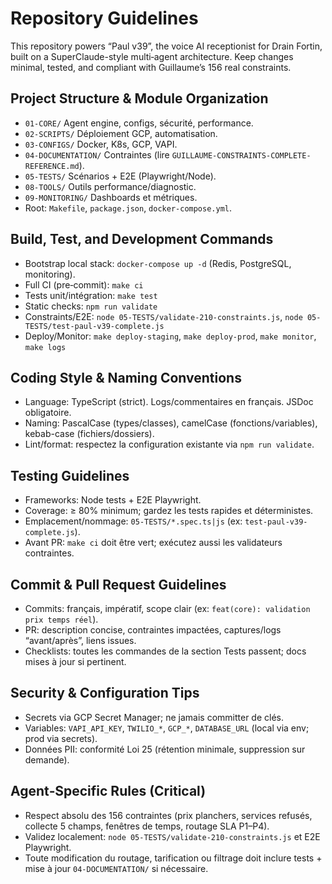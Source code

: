 # Repository Guidelines

This repository powers “Paul v39”, the voice AI receptionist for Drain Fortin, built on a SuperClaude-style multi‑agent architecture. Keep changes minimal, tested, and compliant with Guillaume’s 156 real constraints.

## Project Structure & Module Organization
- `01-CORE/` Agent engine, configs, sécurité, performance.
- `02-SCRIPTS/` Déploiement GCP, automatisation.
- `03-CONFIGS/` Docker, K8s, GCP, VAPI.
- `04-DOCUMENTATION/` Contraintes (lire `GUILLAUME-CONSTRAINTS-COMPLETE-REFERENCE.md`).
- `05-TESTS/` Scénarios + E2E (Playwright/Node).
- `08-TOOLS/` Outils performance/diagnostic.
- `09-MONITORING/` Dashboards et métriques.
- Root: `Makefile`, `package.json`, `docker-compose.yml`.

## Build, Test, and Development Commands
- Bootstrap local stack: `docker-compose up -d` (Redis, PostgreSQL, monitoring).
- Full CI (pre‑commit): `make ci`
- Tests unit/intégration: `make test`
- Static checks: `npm run validate`
- Constraints/E2E: `node 05-TESTS/validate-210-constraints.js`, `node 05-TESTS/test-paul-v39-complete.js`
- Deploy/Monitor: `make deploy-staging`, `make deploy-prod`, `make monitor`, `make logs`

## Coding Style & Naming Conventions
- Language: TypeScript (strict). Logs/commentaires en français. JSDoc obligatoire.
- Naming: PascalCase (types/classes), camelCase (fonctions/variables), kebab-case (fichiers/dossiers).
- Lint/format: respectez la configuration existante via `npm run validate`.

## Testing Guidelines
- Frameworks: Node tests + E2E Playwright.
- Coverage: ≥ 80% minimum; gardez les tests rapides et déterministes.
- Emplacement/nommage: `05-TESTS/*.spec.ts|js` (ex: `test-paul-v39-complete.js`).
- Avant PR: `make ci` doit être vert; exécutez aussi les validateurs contraintes.

## Commit & Pull Request Guidelines
- Commits: français, impératif, scope clair (ex: `feat(core): validation prix temps réel`).
- PR: description concise, contraintes impactées, captures/logs “avant/après”, liens issues.
- Checklists: toutes les commandes de la section Tests passent; docs mises à jour si pertinent.

## Security & Configuration Tips
- Secrets via GCP Secret Manager; ne jamais committer de clés.
- Variables: `VAPI_API_KEY`, `TWILIO_*`, `GCP_*`, `DATABASE_URL` (local via env; prod via secrets).
- Données PII: conformité Loi 25 (rétention minimale, suppression sur demande).

## Agent‑Specific Rules (Critical)
- Respect absolu des 156 contraintes (prix planchers, services refusés, collecte 5 champs, fenêtres de temps, routage SLA P1–P4).
- Validez localement: `node 05-TESTS/validate-210-constraints.js` et E2E Playwright.
- Toute modification du routage, tarification ou filtrage doit inclure tests + mise à jour `04-DOCUMENTATION/` si nécessaire.

